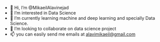 - 👋 Hi, I’m @MikaeilAlavinejad
- 👀 I’m interested in Data Science
- 🌱 I’m currently learning machine and deep learning and specially Data Science.
- 💞️ I’m looking to collaborate on data science project
- 📫 you can easily send me emails at alavimikaeil@gmail.com

<!---
MikaeilAlavinejad/MikaeilAlavinejad is a ✨ special ✨ repository because its `README.md` (this file) appears on your GitHub profile.
You can click the Preview link to take a look at your changes.
--->
